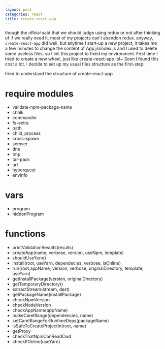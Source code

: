 ```yaml
---
layout: post
categories: react
title: create-react-app
---
```

though the offcial said that we should judge using redux or not after thinking of if we really need it. most of my projects can't abandon redux. anyway, `create-react-app` did well. but anytime I start-up a new project, it takes me a few minutes to change the content of App.js/index.js and I used to delete some useless files. so I init this project to fixed my environment.
First time I tried to create a new wheel, just like create-react-app lol~ Soon I found this cost a lot. I decide to set up my usual files structure as the first-step.

tried to understand the structure of create-react-app

# require modules
+ validate-npm-package-name
+ chalk
+ commander
+ fs-extra
+ path
+ child_process
+ cross-spawn
+ semver
+ dns
+ tmp
+ tar-pack
+ url
+ hyperquest
+ envinfo

# vars 
+ program
+ hiddenProgram

# functions
+ printValidationResults(results)
+ createApp(name, verbose, version, useNpm, template)
+ shouldUseYarn()
+ install(root, useYarn, dependecies, verbose, isOnline)
+ run(root,appName, version, verbose, originalDirectory, template, useYarn)
+ getInstallPackage(version, originalDirectory)
+ getTemporaryDirectory()
+ extractStream(stream, dest)
+ getPackageName(installPackage)
+ checkNpmVersion
+ checkNodeVersion
+ checkAppName(appName)
+ makeCaretRange(dependencies, name)
+ setCaretRangeForRuntimeDeps(packageName)
+ isSafeToCreateProjectIn(root, name)
+ getProxy
+ checkThatNpmCanReadCwd
+ checkIfOnline(useYarn)
